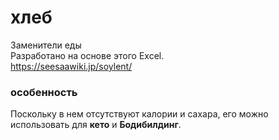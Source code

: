 # хлеб
Заменители еды  
Разработано на основе этого Excel.  
https://seesaawiki.jp/soylent/  
### особенность
Поскольку в нем отсутствуют калории и сахара, его можно использовать для **кето** и **Бодибилдинг**.  
